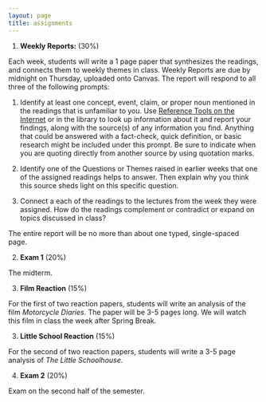 ```yaml
---
layout: page
title: assignments
---
```


1. **Weekly Reports:**  (30%)

Each week, students will write a 1 page paper that synthesizes the readings,
and connects them to weekly themes in class. Weekly Reports are due by
midnight on Thursday, uploaded onto Canvas. The report will respond to all three of the following prompts:

  1. Identify at least one concept, event, claim, or proper noun mentioned in the
     readings that is unfamiliar to you. Use [Reference Tools on the
     Internet](https://libguides.utk.edu/latinamericanhistory) or in
     the library to look up information about it and report your findings, along
     with the source(s) of any information you find. Anything that could be answered
     with a fact-check, quick definition, or basic research might be included under
     this prompt. Be sure to indicate when you are quoting directly from another
     source by using quotation marks. 

  2. Identify one of the Questions or Themes raised in earlier weeks that one of the
     assigned readings helps to answer. Then explain why you think
     this source sheds light on this specific question.

  3. Connect a each of the readings to the lectures from the week they
     were assigned. How do the readings complement or contradict or expand on
     topics discussed in class?


The entire report will be no more than about one typed, single-spaced page.


2. **Exam 1** (20%)

The midterm.

3. **Film Reaction** (15%)

For the first of two reaction papers, students will write an analysis of the
film *Motorcycle Diaries*. The paper will be 3-5 pages long. We will watch
this film in class the week after Spring Break.

3. **Little School Reaction** (15%)

For the second of two reaction papers, students will write a 3-5 page
analysis of *The Little Schoolhouse*. 

4. **Exam 2** (20%)

Exam on the second half of the semester.



